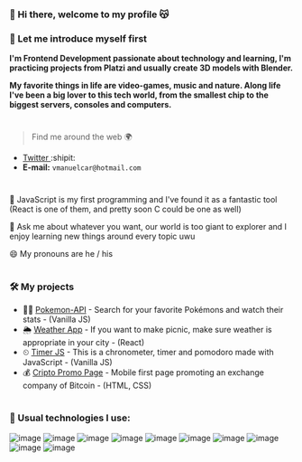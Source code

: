 ### 👋 Hi there, welcome to my profile 😽
### 👾 Let me introduce myself first

**I'm Frontend Development passionate about technology and learning, I'm practicing projects from Platzi and usually create 3D models with Blender.**

**My favorite things in life are video-games, music and nature. Along life I've been a big lover to this tech world, from the smallest chip to the biggest servers, consoles and computers.**
#
> Find me around the web 🌍
- [Twitter ](https://twitter.com/victorcar86_):shipit:
- **E-mail:** ```vmanuelcar@hotmail.com```
#
🌱 JavaScript is my first programming and I've found it as a fantastic tool (React is one of them, and pretty soon C could be one as well)

💬 Ask me about whatever you want, our world is too giant to explorer and I enjoy learning new things around every topic uwu

😄 My pronouns are he / his
#
### 🛠 My projects
- 🐱‍👓 [Pokemon-API](https://github.com/VictorCar86/Pokemon-API) - Search for your favorite Pokémons and watch their stats - (Vanilla JS)
- 🌦 [Weather App](https://github.com/VictorCar86/weather-app-withreact) - If you want to make picnic, make sure weather is appropriate in your city - (React)
- ⏲ [Timer JS](https://github.com/VictorCar86/Chronometer-Timer-Pomodoro) - This is a chronometer, timer and pomodoro made with JavaScript - (Vanilla JS)
- 💰 [Cripto Promo Page](https://victorcar86.github.io/Mobile-First-Crypto-Page) - Mobile first page promoting an exchange company of Bitcoin - (HTML, CSS)
#
### 🎯 Usual technologies I use:
![image](https://img.shields.io/badge/Platzi-98CA3F?style=for-the-badge&logo=platzi&logoColor=white)
![image](https://img.shields.io/badge/npm-CB3837?style=for-the-badge&logo=npm&logoColor=white)
![image](https://img.shields.io/badge/React-20232A?style=for-the-badge&logo=react&logoColor=61DAFB)
![image](https://img.shields.io/badge/HTML5-E34F26?style=for-the-badge&logo=html5&logoColor=white)
![image](https://img.shields.io/badge/CSS3-1572B6?style=for-the-badge&logo=css3&logoColor=white)
![image](https://img.shields.io/badge/JavaScript-323330?style=for-the-badge&logo=javascript&logoColor=F7DF1E)
![image](https://img.shields.io/badge/json-5E5C5C?style=for-the-badge&logo=json&logoColor=white)
![image](https://img.shields.io/badge/Notion-000000?style=for-the-badge&logo=notion&logoColor=white)
![image](https://img.shields.io/badge/GIT-E44C30?style=for-the-badge&logo=git&logoColor=white)
![image](https://img.shields.io/badge/Webpack-8DD6F9?style=for-the-badge&logo=Webpack&logoColor=white)
